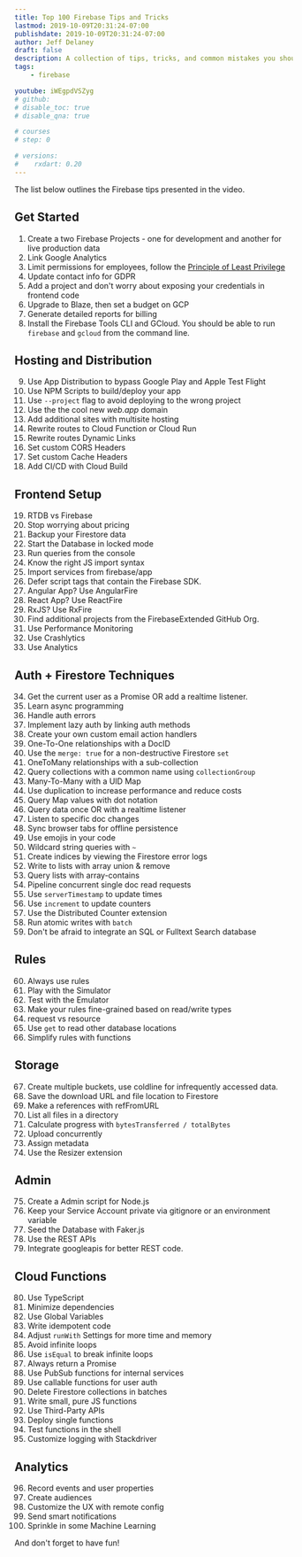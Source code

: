 ```yaml
---
title: Top 100 Firebase Tips and Tricks
lastmod: 2019-10-09T20:31:24-07:00
publishdate: 2019-10-09T20:31:24-07:00
author: Jeff Delaney
draft: false
description: A collection of tips, tricks, and common mistakes you should know about when working with Firebase. 
tags: 
    - firebase

youtube: iWEgpdVSZyg
# github: 
# disable_toc: true
# disable_qna: true

# courses
# step: 0

# versions:
#    rxdart: 0.20
---
```


The list below outlines the Firebase tips presented in the video. 

## Get Started

1. Create a two Firebase Projects - one for development and another for live production data
2. Link Google Analytics
3. Limit permissions for employees, follow the [Principle of Least Privilege](https://en.wikipedia.org/wiki/Principle_of_least_privilege) 
4. Update contact info for GDPR
5. Add a project and don't worry about exposing your credentials in frontend code
6. Upgrade to Blaze, then set a budget on GCP
7. Generate detailed reports for billing
8. Install the Firebase Tools CLI and GCloud. You should be able to run `firebase` and `gcloud` from the command line. 

## Hosting and Distribution

9. Use App Distribution to bypass Google Play and Apple Test Flight
10. Use NPM Scripts to build/deploy your app
11. Use `--project` flag to avoid deploying to the wrong project
12. Use the the cool new *web.app* domain
13. Add additional sites with multisite hosting
14. Rewrite routes to Cloud Function or Cloud Run 
15. Rewrite routes Dynamic Links
16. Set custom CORS Headers
17. Set custom Cache Headers
18. Add CI/CD with Cloud Build

## Frontend Setup

19. RTDB vs Firebase
20. Stop worrying about pricing
21. Backup your Firestore data
22. Start the Database in locked mode
23. Run queries from the console
24. Know the right JS import syntax
25. Import services from firebase/app
26. Defer script tags that contain the Firebase SDK.
27. Angular App? Use AngularFire
28. React App? Use ReactFire
29. RxJS? Use RxFire
30. Find additional projects from the FirebaseExtended GitHub Org. 
31. Use Performance Monitoring
32. Use Crashlytics
33. Use Analytics


## Auth + Firestore Techniques

34. Get the current user as a Promise OR add a realtime listener. 
35. Learn async programming
36. Handle auth errors
37. Implement lazy auth by linking auth methods
38. Create your own custom email action handlers
39. One-To-One relationships with a DocID
40. Use the `merge: true` for a non-destructive Firestore `set`
41. OneToMany relationships with a sub-collection
42. Query collections with a common name using `collectionGroup`
43. Many-To-Many with a UID Map
44. Use duplication to increase performance and reduce costs
45. Query Map values with dot notation 
46. Query data once OR with a realtime listener
47. Listen to specific doc changes
48. Sync browser tabs for offline persistence
49. Use emojis in your code
50. Wildcard string queries with `~`
51. Create indices by viewing the Firestore error logs
52. Write to lists with array union & remove
53. Query lists with array-contains
54. Pipeline concurrent single doc read requests
55. Use `serverTimestamp` to update times 
56. Use `increment` to update counters
57. Use the Distributed Counter extension
58. Run atomic writes with `batch`
59. Don't be afraid to integrate an SQL or Fulltext Search database

## Rules

60. Always use rules
61. Play with the Simulator
62. Test with the Emulator
63. Make your rules fine-grained based on read/write types
64. request vs resource
65. Use `get` to read other database locations
66. Simplify rules with functions

## Storage

67. Create multiple buckets, use coldline for infrequently accessed data.
68. Save the download URL and file location to Firestore
69. Make a references with refFromURL
70. List all files in a directory
71. Calculate progress with `bytesTransferred / totalBytes`
72. Upload concurrently
73. Assign metadata
74. Use the Resizer extension

##  Admin

75. Create a Admin script for Node.js
76. Keep your Service Account private via gitignore or an environment variable
77. Seed the Database with Faker.js
78. Use the REST APIs 
79. Integrate googleapis for better REST code.

## Cloud Functions

80. Use TypeScript
81. Minimize dependencies
82. Use Global Variables
83. Write idempotent code
84. Adjust `runWith` Settings for more time and memory
85. Avoid infinite loops
86. Use `isEqual` to break infinite loops
87. Always return a Promise
88. Use PubSub functions for internal services
89. Use callable functions for user auth
90. Delete Firestore collections in batches 
91. Write small, pure JS functions
92. Use Third-Party APIs
93. Deploy single functions
94. Test functions in the shell
95. Customize logging with Stackdriver

## Analytics

96. Record events and user properties
97. Create audiences
98. Customize the UX with remote config
99. Send smart notifications
100. Sprinkle in some Machine Learning

And don't forget to have fun!